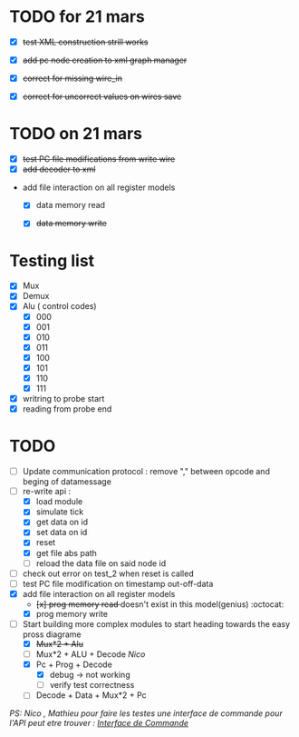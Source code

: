 # TODO for 21 mars #

- [x] <del>test XML construction strill works</del>
- [x] <del>add pc node creation to xml graph manager </del>
- [x] <del>correct for missing wire_in</del>
- [x] <del>correct for uncorrect values on wires save</del>


# TODO on 21 mars #

- [x] <del>test PC file modifications from write wire</del>
- [x] <del>add decoder to xml</del>
- add file interaction on all register models
    - [x] data memory read 
    - [x] <del>data memory write</del>


# Testing list #

- [x] Mux
- [x] Demux
- [x] Alu ( control codes)
    -[x] 000
    -[x] 001
    -[x] 010
    -[x] 011
    -[x] 100
    -[x] 101
    -[x] 110
    -[x] 111
- [x] writring to probe start
- [x] reading from probe end

# TODO #
- [ ] Update communication protocol : remove "," between opcode and beging of datamessage
- [ ] re-write api :
    - [x] load module
    - [x] simulate tick
    - [x] get data on id
    - [x] set data on id
    - [x] reset
    - [x] get file abs path
    - [ ] reload the data file on said node id
- [ ] check out error on test_2 when reset is called
- [ ] test PC file modification on timestamp out-off-data
- [x] add file interaction on all register models
    - <del>[x] prog memory read </del> doesn't exist in this model(genius) :octocat: 
    - [x] prog memory write
- [ ] Start building more complex modules to start heading towards the easy pross diagrame 
    - [x] <del>Mux*2 + Alu</del>
    - [ ] Mux*2 + ALU + Decode _Nico_
    - [x] Pc + Prog + Decode
        - [x] debug -> not working
        - [ ] verify test correctness
    - [ ] Decode + Data + Mux*2 + Pc
    
_PS: Nico , Mathieu pour faire les testes une interface de commande pour l'API peut etre trouver :
[Interface de Commande](https://github.com/Essenceia/EasyPross_Consol_Commande_Interface)_
